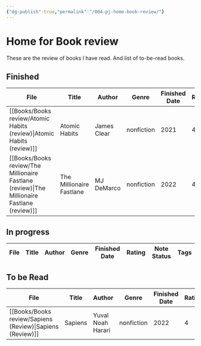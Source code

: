 ```yaml
---
{"dg-publish":true,"permalink":"/004-pj-home-book-review/"}
---
```


# Home for Book review
These are the review of books I have read. 
And list of to-be-read books.


## Finished
| File                                                                                           | Title                    | Author      | Genre      | Finished Date | Rating | Note Status | Tags                       |
| ---------------------------------------------------------------------------------------------- | ------------------------ | ----------- | ---------- | ------------- | ------ | ----------- | -------------------------- |
| [[Books/Books review/Atomic Habits (review)\|Atomic Habits (review)]]                       | Atomic Habits            | James Clear | nonfiction | 2021          | 4      | finished    | book, inspiration, publish |
| [[Books/Books review/The Millionaire Fastlane (review)\|The Millionaire Fastlane (review)]] | The Millionaire Fastlane | MJ DeMarco  | nonfiction | 2022          | 4      | finished    | book, inspiration, publish |


## In progress
| File | Title | Author | Genre | Finished Date | Rating | Note Status | Tags |
| ---- | ----- | ------ | ----- | ------------- | ------ | ----------- | ---- |



## To be Read
| File                                                         | Title   | Author            | Genre      | Finished Date | Rating | Note Status | Tags              |
| ------------------------------------------------------------ | ------- | ----------------- | ---------- | ------------- | ------ | ----------- | ----------------- |
| [[Books/Books review/Sapiens (Review)\|Sapiens (Review)]] | Sapiens | Yuval Noah Harari | nonfiction | 2022          | 4      | to be read  | book, inspiration |

